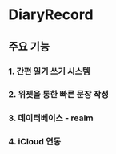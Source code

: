 # DiaryRecord

## 주요 기능
### 1. 간편 일기 쓰기 시스템
### 2. 위젯을 통한 빠른 문장 작성
### 3. 데이터베이스 - realm
### 4. iCloud 연동
